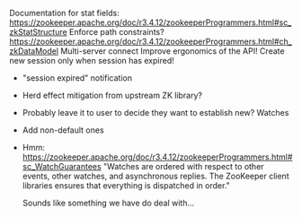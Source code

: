 Documentation for stat fields: https://zookeeper.apache.org/doc/r3.4.12/zookeeperProgrammers.html#sc_zkStatStructure
Enforce path constraints? https://zookeeper.apache.org/doc/r3.4.12/zookeeperProgrammers.html#ch_zkDataModel
Multi-server connect
Improve ergonomics of the API!
Create new session only when session has expired!
 + "session expired" notification
 + Herd effect mitigation from upstream ZK library?
 + Probably leave it to user to decide they want to establish new?
Watches
 + Add non-default ones
 + Hmm: https://zookeeper.apache.org/doc/r3.4.12/zookeeperProgrammers.html#sc_WatchGuarantees
   "Watches are ordered with respect to other events, other watches, and
   asynchronous replies. The ZooKeeper client libraries ensures that
   everything is dispatched in order."

   Sounds like something we have do deal with...
